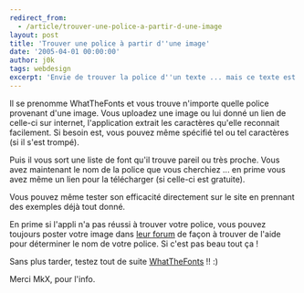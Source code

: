 ```yaml
---
redirect_from:
  - /article/trouver-une-police-a-partir-d-une-image
layout: post
title: 'Trouver une police à partir d''une image'
date: '2005-04-01 00:00:00'
author: j0k
tags: webdesign
excerpt: 'Envie de trouver la police d''un texte ... mais ce texte est sur une image ... pas de problème, j''ai le petit programme qu''il vous faut ! Et vous ne serez pas déçu ! :)'
---
```


Il se prenomme WhatTheFonts et vous trouve n'importe quelle police provenant d'une image.  Vous uploadez une image ou lui donné un lien de celle-ci sur internet, l'application extrait les caractères qu'elle reconnait facilement. Si besoin est, vous pouvez même spécifié tel ou tel caractères (si il s'est trompé).

 Puis il vous sort une liste de font qu'il trouve pareil ou très proche. Vous avez maintenant le nom de la police que vous cherchiez ... en prime vous avez même un lien pour la télécharger (si celle-ci est gratuite).

  Vous pouvez même tester son efficacité directement sur le site en prennant des exemples déjà tout donné.

  En prime si l'appli n'a pas réussi à trouver votre police, vous pouvez toujours poster votre image dans [leur forum](http://www.myfonts.com/WhatTheFont/forum/) de façon à trouver de l'aide pour déterminer le nom de votre police.
 Si c'est pas beau tout ça !

  Sans plus tarder, testez tout de suite [WhatTheFonts](http://www.myfonts.com/WhatTheFont/) !! :)

  Merci MkX, pour l'info.
